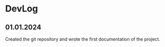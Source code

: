 # DevLog

## 01.01.2024

Created the git repository and wrote the first documentation of the project.





























